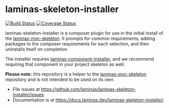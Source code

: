 # laminas-skeleton-installer

[![Build Status](https://travis-ci.com/laminas/laminas-skeleton-installer.svg?branch=master)](https://travis-ci.com/laminas/laminas-skeleton-installer)
[![Coverage Status](https://coveralls.io/repos/github/laminas/laminas-skeleton-installer/badge.svg?branch=master)](https://coveralls.io/github/laminas/laminas-skeleton-installer?branch=master)

laminas-skeleton-installer is a composer plugin for use in the initial install 
of the [laminas-mvc-skeleton](https://github.com/laminas/laminas-mvc-skeleton).
It prompts for common requirements, adding packages to the composer 
requirements for each selection, and then uninstalls itself on completion.

The installer requires [laminas-component-installer](https://docs.laminas.dev/laminas-component-installer/),
and we recommend requiring that component in your project skeleton as well.

**Please note:** this repository is a helper to the 
[laminas-mvc-skeleton](https://github.com/laminas/laminas-mvc-skeleton) 
repository and is not intended to be used on its own.

- File issues at https://github.com/laminas/laminas-skeleton-installer/issues
- Documentation is at https://docs.laminas.dev/laminas-skeleton-installer/
